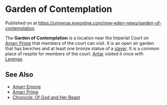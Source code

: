 # Garden of Contemplation
Published on  at https://universe.eveonline.com/new-eden-news/garden-of-contemplation

The **Garden of Contemplation** is a location near the Imperial Court on [Amarr Prime](bHRN1rfoBSiLCOFANsGI4) that members of the court can visit. It is an open air garden that has benches and at least one bronze statue of a [slaver](4nmSv26geCZDYdQ8E5cVh9). It is a common place of respite for members of the court. [Antar](1Hsjz0jFxyOlxJm9FhkcLv) visited it once with [Lerenge](m11v3cLgKxFds7KnprkyN).

See Also
--------
-   [Amarr Empire](6BPFRy27fN4LnYlIyzvEwo)
-   [Amarr Prime](bHRN1rfoBSiLCOFANsGI4)
-   [Chronicle: Of God and Her Beast](2fXFrYYb6DmBFiG1xLVSD4)
